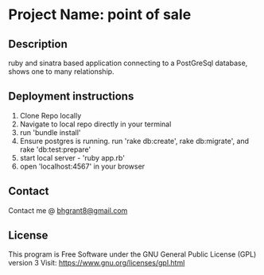 # Project Name: point of sale

## Description

ruby and sinatra based application connecting to a PostGreSql database, shows one to many relationship.
## Deployment instructions
  1. Clone Repo locally
  2. Navigate to local repo directly in your terminal
  3. run 'bundle install'
  4. Ensure postgres is running. run 'rake db:create', rake db:migrate', and rake 'db:test:prepare'
  4. start local server - 'ruby app.rb'
  5. open 'localhost:4567' in your browser
## Contact
  Contact me @ <a href="mailto:bhgrant@gmail.com">bhgrant8@gmail.com</a><br>

## License
  This program is Free Software under the GNU General Public License (GPL) version 3
  Visit: https://www.gnu.org/licenses/gpl.html
